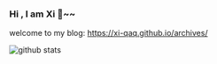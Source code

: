 ### Hi , I am Xi 👋~~
welcome to my blog: https://xi-qaq.github.io/archives/



![github stats](https://github-readme-stats.vercel.app/api?username=xi-qaq&show_icons=true)


<!--
**xi-qaq/xi-qaq** is a ✨ _special_ ✨ repository because its `README.md` (this file) appears on your GitHub profile.

Here are some ideas to get you started:

- 🔭 I’m currently working on computer science
- 🌱 I’m currently learning ...
- 👯 I’m looking to collaborate on ...
- 🤔 I’m looking for help with ...
- 💬 Ask me about ...
- 📫 How to reach me: ...
- 😄 Pronouns: ...
- ⚡ Fun fact: ...
-->
